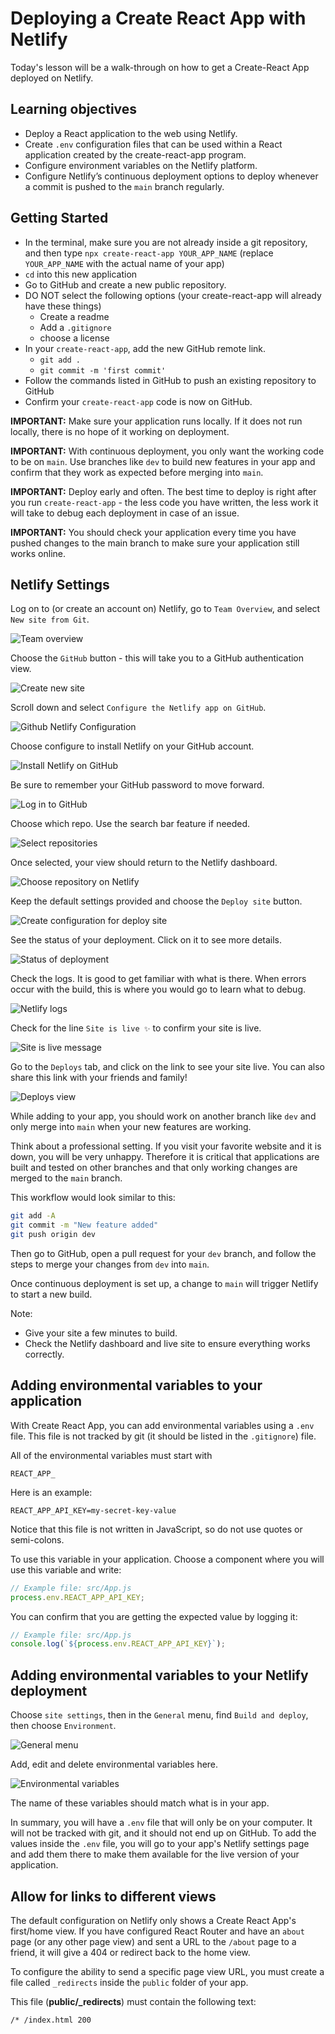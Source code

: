 # Deploying a Create React App with Netlify

Today's lesson will be a walk-through on how to get a Create-React App deployed on Netlify.

## Learning objectives

- Deploy a React application to the web using Netlify.
- Create `.env` configuration files that can be used within a React application created by the create-react-app program.
- Configure environment variables on the Netlify platform.
- Configure Netlify’s continuous deployment options to deploy whenever a commit is pushed to the `main` branch regularly.

## Getting Started

- In the terminal, make sure you are not already inside a git repository, and then type `npx create-react-app YOUR_APP_NAME` (replace `YOUR_APP_NAME` with the actual name of your app)
- `cd` into this new application
- Go to GitHub and create a new public repository.
- DO NOT select the following options (your create-react-app will already have these things)
  - Create a readme
  - Add a `.gitignore`
  - choose a license
- In your `create-react-app`, add the new GitHub remote link.
  - `git add .`
  - `git commit -m 'first commit'`
- Follow the commands listed in GitHub to push an existing repository to GitHub
- Confirm your `create-react-app` code is now on GitHub.

**IMPORTANT:** Make sure your application runs locally. If it does not run locally, there is no hope of it working on deployment.

**IMPORTANT:** With continuous deployment, you only want the working code to be on `main`. Use branches like `dev` to build new features in your app and confirm that they work as expected before merging into `main`.

**IMPORTANT:** Deploy early and often. The best time to deploy is right after you run `create-react-app` - the less code you have written, the less work it will take to debug each deployment in case of an issue.

**IMPORTANT:** You should check your application every time you have pushed changes to the main branch to make sure your application still works online.

## Netlify Settings

Log on to (or create an account on) Netlify, go to `Team Overview`, and select `New site from Git`.

![Team overview](../assets/1.team-overview.png)

Choose the `GitHub` button - this will take you to a GitHub authentication view.

![Create new site](../assets/2.create-new-site.png)

Scroll down and select `Configure the Netlify app on GitHub`.

![Github Netlify Configuration](../assets/3.github-netlify-config.png)

Choose configure to install Netlify on your GitHub account.

![Install Netlify on GitHub](../assets/4.install-netlify-on-github.png)

Be sure to remember your GitHub password to move forward.

![Log in to GitHub](../assets/5.log-in-to-github.png)

Choose which repo. Use the search bar feature if needed.

![Select repositories](../assets/6.select-repos.png)

Once selected, your view should return to the Netlify dashboard.

![Choose repository on Netlify](../assets/7.choose-repo-on-netlify.png)

Keep the default settings provided and choose the `Deploy site` button.

![Create configuration for deploy site](../assets/8.create-configure.png)

See the status of your deployment. Click on it to see more details.

![Status of deployment](../assets/9.see-status.png)

Check the logs. It is good to get familiar with what is there. When errors occur with the build, this is where you would go to learn what to debug.

![Netlify logs](../assets/10.check-logs.png)

Check for the line `Site is live ✨` to confirm your site is live.

![Site is live message](../assets/11.site-is-live.png)

Go to the `Deploys` tab, and click on the link to see your site live. You can also share this link with your friends and family!

![Deploys view](../assets/12.deploys-view.png)

While adding to your app, you should work on another branch like `dev` and only merge into `main` when your new features are working.

Think about a professional setting. If you visit your favorite website and it is down, you will be very unhappy. Therefore it is critical that applications are built and tested on other branches and that only working changes are merged to the `main` branch.

This workflow would look similar to this:

```bash
git add -A
git commit -m "New feature added"
git push origin dev
```

Then go to GitHub, open a pull request for your `dev` branch, and follow the steps to merge your changes from `dev` into `main`.

Once continuous deployment is set up, a change to `main` will trigger Netlify to start a new build.

Note:

- Give your site a few minutes to build.
- Check the Netlify dashboard and live site to ensure everything works correctly.

## Adding environmental variables to your application

With Create React App, you can add environmental variables using a `.env` file. This file is not tracked by git (it should be listed in the `.gitignore`) file.

All of the environmental variables must start with

```
REACT_APP_
```

Here is an example:

```
REACT_APP_API_KEY=my-secret-key-value
```

Notice that this file is not written in JavaScript, so do not use quotes or semi-colons.

To use this variable in your application. Choose a component where you will use this variable and write:

```js
// Example file: src/App.js
process.env.REACT_APP_API_KEY;
```

You can confirm that you are getting the expected value by logging it:

```js
// Example file: src/App.js
console.log(`${process.env.REACT_APP_API_KEY}`);
```

## Adding environmental variables to your Netlify deployment

Choose `site settings`, then in the `General` menu, find `Build and deploy`, then choose `Environment`.

![General menu](../assets/general-menu.png)

Add, edit and delete environmental variables here.

![Environmental variables](../assets/netlify-environmental-variables.png)

The name of these variables should match what is in your app.

In summary, you will have a `.env` file that will only be on your computer. It will not be tracked with git, and it should not end up on GitHub. To add the values inside the `.env` file, you will go to your app's Netlify settings page and add them there to make them available for the live version of your application.

## Allow for links to different views

The default configuration on Netlify only shows a Create React App's first/home view. If you have configured React Router and have an `about` page (or any other page view) and sent a URL to the `/about` page to a friend, it will give a 404 or redirect back to the home view.

To configure the ability to send a specific page view URL, you must create a file called `_redirects` inside the `public` folder of your app.

This file (**public/\_redirects**) must contain the following text:

```
/* /index.html 200
```
